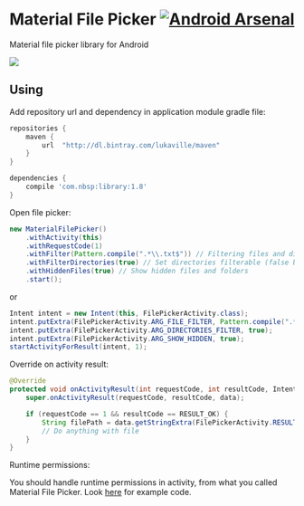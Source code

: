 # Material File Picker [![Android Arsenal](https://img.shields.io/badge/Android%20Arsenal-MaterialFilePicker-brightgreen.svg?style=flat)](http://android-arsenal.com/details/1/2690) 
Material file picker library for Android

![](https://i.imgur.com/mjxs05n.png)

## Using

Add repository url and dependency in application module gradle file:

```gradle
repositories {
    maven {
        url  "http://dl.bintray.com/lukaville/maven" 
    }
}

dependencies {
    compile 'com.nbsp:library:1.8'
}
```

Open file picker:

```java
new MaterialFilePicker()
    .withActivity(this)
    .withRequestCode(1)
    .withFilter(Pattern.compile(".*\\.txt$")) // Filtering files and directories by file name using regexp
    .withFilterDirectories(true) // Set directories filterable (false by default)
    .withHiddenFiles(true) // Show hidden files and folders
    .start();
```
or
```java
Intent intent = new Intent(this, FilePickerActivity.class);
intent.putExtra(FilePickerActivity.ARG_FILE_FILTER, Pattern.compile(".*\\.txt$"));
intent.putExtra(FilePickerActivity.ARG_DIRECTORIES_FILTER, true);
intent.putExtra(FilePickerActivity.ARG_SHOW_HIDDEN, true);
startActivityForResult(intent, 1);
```

Override on activity result:

```java
@Override
protected void onActivityResult(int requestCode, int resultCode, Intent data) {
    super.onActivityResult(requestCode, resultCode, data);

    if (requestCode == 1 && resultCode == RESULT_OK) {
        String filePath = data.getStringExtra(FilePickerActivity.RESULT_FILE_PATH);
        // Do anything with file
    }
}
```

Runtime permissions:

You should handle runtime permissions in activity, from what you called Material File Picker.
Look [here](https://github.com/nbsp-team/MaterialFilePicker/blob/master/app/src/main/java/com/dimorinny/sample/MainActivity.java#L38-L69) for example code.